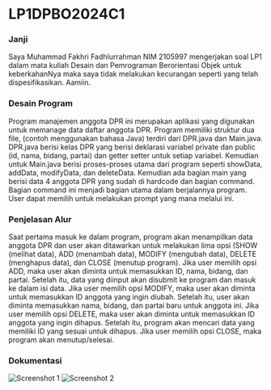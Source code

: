 # LP1DPBO2024C1

### Janji
Saya Muhammad Fakhri Fadhlurrahman NIM 2105997 mengerjakan soal LP1 dalam mata kuliah Desain dan Pemrograman Berorientasi Objek untuk keberkahanNya maka saya tidak melakukan kecurangan seperti yang telah dispesifikasikan. Aamiin.

### Desain Program
Program manajemen anggota DPR ini merupakan aplikasi yang digunakan untuk memanage data daftar anggota DPR. Program memiliki struktur dua file, (contoh menggunakan bahasa Java) terdiri dari DPR.java dan Main.java. DPR.java berisi kelas DPR yang berisi deklarasi variabel private dan public (id, nama, bidang, partai) dan getter setter untuk setiap variabel. Kemudian untuk Main.java berisi proses-proses utama dari program seperti showData, addData, modifyData, dan deleteData. Kemudian ada bagian main yang berisi data 4 anggota DPR yang sudah di hardcode dan bagian command. Bagian command ini menjadi bagian utama dalam berjalannya program. User dapat memilih untuk melakukan prompt yang mana melalui ini.

### Penjelasan Alur
Saat pertama masuk ke dalam program, program akan menampilkan data anggota DPR dan user akan ditawarkan untuk melakukan lima opsi (SHOW (melihat data), ADD (menambah data), MODIFY (mengubah data), DELETE (menghapus data), dan CLOSE (menutup program). Jika user memilih opsi ADD, maka user akan diminta untuk memasukkan ID, nama, bidang, dan partai. Setelah itu, data yang diinput akan disubmit ke program dan masuk ke dalam isi data. Jika user memilih opsi MODIFY, maka user akan diminta untuk memasukkan ID anggota yang ingin diubah. Setelah itu, user akan diminta memasukkan nama, bidang, dan partai baru untuk anggota ini. Jika user memilih opsi DELETE, maka user akan diminta untuk memasukkan ID anggota yang ingin dihapus. Setelah itu, program akan mencari data yang memiliki ID yang sesuai untuk dihapus. Jika user memilih opsi CLOSE, maka program akan menutup/selesai. 

### Dokumentasi
![Screenshot 1](https://github.com/TheRealF6/LP1DPBO2024C1/assets/119662753/18eaa052-5073-414e-a3ab-a30b4a4cf9af)
![Screenshot 2](https://github.com/TheRealF6/LP1DPBO2024C1/assets/119662753/a4f65d73-2694-4739-8c76-e2ce3646d645)
